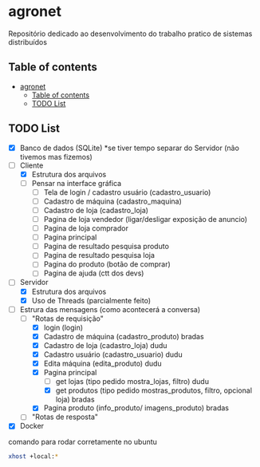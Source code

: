 # agronet

Repositório dedicado ao desenvolvimento do trabalho pratico de sistemas distribuídos

## Table of contents

- [agronet](#agronet)
  - [Table of contents](#table-of-contents)
  - [TODO List](#todo-list)

## TODO List

- [X] Banco de dados (SQLite) *se tiver tempo separar do Servidor (não tivemos mas fizemos)
- [ ] Cliente
  - [X] Estrutura dos arquivos
  - [ ] Pensar na interface gráfica
    - [ ] Tela de login / cadastro usuário (cadastro_usuario)
    - [ ] Cadastro de máquina (cadastro_maquina)
    - [ ] Cadastro de loja (cadastro_loja)
    - [ ] Pagina de loja vendedor (ligar/desligar exposição de anuncio)
    - [ ] Pagina de loja comprador
    - [ ] Pagina principal
    - [ ] Pagina de resultado pesquisa produto
    - [ ] Pagina de resultado pesquisa loja
    - [ ] Pagina do produto (botão de comprar)
    - [ ] Pagina de ajuda (ctt dos devs)
- [ ] Servidor
  - [X] Estrutura dos arquivos
  - [X] Uso de Threads (parcialmente feito)
- [ ] Estrura das mensagens (como acontecerá a conversa)
  - [ ] "Rotas de requisição"
    - [X] login (login)
    - [X] Cadastro de máquina (cadastro_produto) bradas
    - [X] Cadastro de loja (cadastro_loja) dudu
    - [X] Cadastro usuário (cadastro_usuario) dudu
    - [X] Edita máquina (edita_produto) dudu
    - [X] Pagina principal
      - [ ] get lojas (tipo pedido mostra_lojas, filtro) dudu
      - [X] get produtos (tipo pedido mostras_produtos, filtro, opcional loja) bradas
    - [X] Pagina produto (info_produto/ imagens_produto) bradas
  - [ ] "Rotas de resposta"
- [X] Docker

comando para rodar corretamente no ubuntu

```bash
xhost +local:*
```
